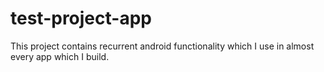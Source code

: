 # test-project-app
This project contains recurrent android functionality which I use in almost every app which I build.

